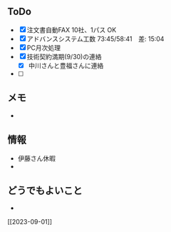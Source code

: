 ## ToDo
- [x] 注文書自動FAX 10社、1パス OK
- [x] アドバンスシステム工数 73:45/58:41　差: 15:04
- [x] PC月次処理
- [x] 技術契約満期(9/30)の連絡
	- [x] 中川さんと豊福さんに連絡
- [ ] 


## メモ
- 


## 情報
- 伊藤さん休暇
- 


## どうでもよいこと
- 


[[2023-09-01]]


